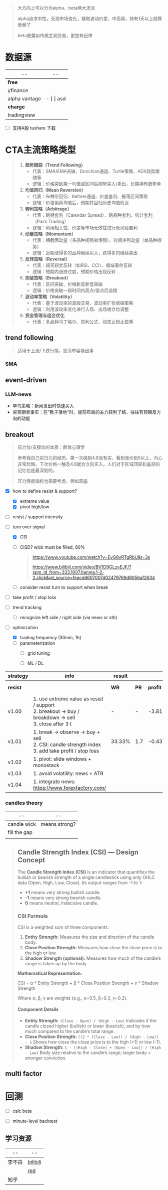 > 大方向上可以分为alpha、beta两大流派
>
> alpha追求中性，无视市场变化，赚取波动价差，中高频，持有1天以上就算低频了
>
> beta更类似传统主观交易，更加有纪律

# 数据源

| --            | --        |
| ------------- | --------- |
| **free**      |           |
| yfinance      |           |
| alpha vantage | - [ ] asd |
| **charge**    |           |
| tradingview   |           |

- [ ] 支持A股 tushare 下载
  


# CTA主流策略类型

> 1. **趋势跟踪（Trend Following）**
>    - 代表：SMA/EMA突破、Donchian通道、Turtle策略、ADX趋势跟随等
>    - 逻辑：价格突破某一均值或区间后顺势买入/卖出，长期持有趋势单
> 2. **均值回归（Mean Reversion）**
>    - 代表：布林带回归、Keltner通道、价差套利、振荡区间策略
>    - 逻辑：价格偏离均值后，预期其回归历史均值附近
> 3. **套利策略（Arbitrage）**
>    - 代表：跨期套利（Calendar Spread）、跨品种套利、统计套利（Pairs Trading）
>    - 逻辑：利用相关性、价差等市场无效性进行低风险套利
> 4. **动量策略（Momentum）**
>    - 代表：横截面动量（多品种间强者恒强）、时间序列动量（单品种顺势）
>    - 逻辑：近期涨得多的品种继续买入，跌得多的继续卖出
> 5. **反转策略（Reversal）**
>    - 代表：超买超卖反转（如RSI、CCI）、极端事件反转
>    - 逻辑：短期内涨跌过度，预期价格出现反转
> 6. **突破策略（Breakout）**
>    - 代表：区间突破、价格新高新低突破
>    - 逻辑：价格突破一段时间内高点/低点后追随
> 7. **波动率策略（Volatility）**
>    - 代表：基于波动率的波段交易、波动率扩张收缩策略
>    - 逻辑：利用波动率变化进行入场、出场或仓位调整
> 8. **资金管理与组合优化**
>    - 代表：多品种马丁格尔、凯利公式、动态止损止盈等



## **trend following**

> 适用于上涨/下跌行情，震荡市容易出事

### SMA



## event-driven

### LLM-news

* 早鸟策略：新闻发出时快速买入
* 买预期卖事实：在“靴子落地”时，提前布局的主力获利了结，往往有预期反方向的动能



## breakout

> 压力位/支撑位的本质：群体心理学
>
> 参考我自己买日元的经历，第一次碰到4.8没有买，看到涨价到5以上，内心非常后悔，下次价格一触及4.8就会立刻买入。人们对于区域顶部和底部的记忆也是最深刻的。
>
> 压力强度指标也需要考虑，例如双底

- [x] how to define resist & support?
  - [x] extreme value
  - [x] pivot high/low

- [ ] resist / support intensity

- [ ] turn over signal

  - [x] CSI

  - [ ] CISD? wick must be filled, 80%

    > https://www.youtube.com/watch?v=EvG8vRTgRbU&t=3s
    >
    > https://www.bilibili.com/video/BV1D9GLzyEJF/?spm_id_from=333.1007.tianma.1-2-2.click&vd_source=feacdd607007d02479769d9056af2634

  - [ ] consider resist turn to support when break

- [ ] take profit / stop loss

- [ ] trend tracking

  - [ ] recognize left side / right side (via news or sth)

- [ ] optimization
  - [x] trading frequency (30min, 1h)
  - [ ] parameterization
    - [ ] grid tuning
    - [ ] ML / DL



| strategy   | info                                                         | result |        |            | review                       |
| ---------- | ------------------------------------------------------------ | ------ | ------ | ---------- | ---------------------------- |
| **resist** |                                                              | **WR** | **PR** | **profit** | **accuracy & recall**        |
| v1.00      | 1. use extreme value as resist / support<br />2. breakout -> buy / breakdown -> sell <br />3. close after 3 t | -      | -      | -3.81%     | 1. chase rising              |
| v1.01      | 1. break -> observe -> buy + sell<br />2. CSI: candle strength index<br />3. add take profit / stop loss | 33.33% | 1.7    | -0.43%     | 1.resist definition not good |
| v1.02      | 1. pivot: slide windows + monostack<br />                    |        |        |            | 1.too decrete                |
| v1.03      | 1. avoid volatility: news + ATR                              |        |        |            |                              |
| v1.04      | 1. integrate news:<br /> https://www.forexfactory.com/       |        |        |            |                              |



### candles theory

| --           | --            |
| ------------ | ------------- |
| candle wick  | means strong? |
| fill the gap |               |
|              |               |

> ## Candle Strength Index (CSI) — Design Concept
>
> The **Candle Strength Index (CSI)** is an indicator that quantifies the bullish or bearish strength of a single candlestick using only OHLC data (Open, High, Low, Close). Its output ranges from -1 to 1:
>
> - **+1** means very strong bullish candle.
> - **-1** means very strong bearish candle.
> - **0** means neutral, indecisive candle.
>
> ### CSI Formula
>
> CSI is a weighted sum of three components:
>
> 1. **Entity Strength:** Measures the size and direction of the candle body.
> 2. **Close Position Strength:** Measures how close the close price is to the high or low.
> 3. **Shadow Strength (optional):** Measures how much of the candle’s range is taken up by the body.
>
> **Mathematical Representation:**
>
> CSI = α * Entity Strength + β * Close Position Strength + γ * Shadow Strength
>
> Where α, β, γ are weights (e.g., α=0.5, β=0.3, γ=0.2).
>
> #### Component Details
>
> - **Entity Strength:**
>   `(Close - Open) / (High - Low)`
>   Indicates if the candle closed higher (bullish) or lower (bearish), and by how much compared to the candle’s total range.
> - **Close Position Strength:**
>   `((2 * (Close - Low)) / (High - Low)) - 1`
>   Shows how close the close price is to the high (+1) or low (-1).
> - **Shadow Strength:**
>   `1 - (|High - Close| + |Open - Low|) / (High - Low)`
>   Body size relative to the candle’s range; larger body = stronger conviction.
>
> 





## multi factor





# 回测

- [ ] calc beta
- [ ] minute-level backtest



## 学习资源

| --     | --                                                           |
| ------ | ------------------------------------------------------------ |
| 李不白 | [bilibili](https://space.bilibili.com/3546791769279104?spm_id_from=333.1387.follow.user_card.click) |
|        | [red](https://www.xiaohongshu.com/user/profile/5f5eeab900000000010047bc?xsec_token=ABuufNWq0rQRznfAUzNjZ6-5ZJYu-DC1GR3Dyn8F34naM%3D&xsec_source=pc_search) |
| 知乎   |                                                              |


